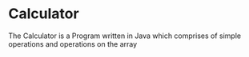 # Calculator
The Calculator is a Program written in Java which comprises of simple  operations and operations on the array 
